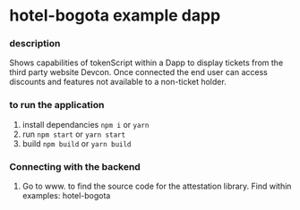 # hotel-bogota example dapp

### description

Shows capabilities of tokenScript within a Dapp to display tickets from the third party website Devcon. Once connected the end user can access discounts and features not available to a non-ticket holder.

### to run the application

1. install dependancies `npm i` or `yarn`
2. run `npm start` or `yarn start`
3. build `npm build` or `yarn build`

### Connecting with the backend

1. Go to www. to find the source code for the attestation library. Find within examples: hotel-bogota
